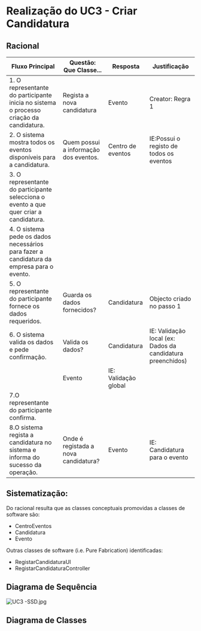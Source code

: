 # Realização do UC3 - Criar Candidatura #

## Racional ##

Fluxo Principal | Questão: Que Classe... | Resposta | Justificação
--------------- | ---------------------- | -------- | ------------
1. O representante do participante inicia no sistema o processo criação da candidatura. |Regista a nova candidatura	|Evento|Creator: Regra 1
2. O sistema mostra todos os eventos disponíveis para a candidatura.|Quem possui a informação dos eventos. |Centro de eventos|IE:Possui o registo de todos os eventos
3. O representante do participante selecciona o evento a que quer criar a candidatura.|||
4. O sistema pede os dados necessários para fazer a candidatura da empresa para o evento. |||
5. O representante do participante fornece os dados requeridos. |Guarda os dados fornecidos?	|Candidatura	|Objecto criado no passo 1
6. O sistema valida os dados e pede confirmação. |Valida os dados? | Candidatura | IE: Validação local (ex: Dados da candidatura preenchidos)
||Evento|IE: Validação global
7.O representante do participante confirma.||||
8.O sistema regista a candidatura no sistema e informa do sucesso da operação.|Onde é registada a nova candidatura?|Evento|IE: Candidatura para o evento


## Sistematização: ##

Do racional resulta que as classes conceptuais promovidas a classes de software são:

* CentroEventos
* Candidatura
* Evento


Outras classes de software (i.e. Pure Fabrication) identificadas:  

* RegistarCandidaturaUI
* RegistarCandidaturaController


## Diagrama de Sequência ##

![UC3 -SSD.jpg](https://bitbucket.org/repo/goXzaB/images/1223050962-UC3%20-SSD.jpg)


## Diagrama de Classes ##